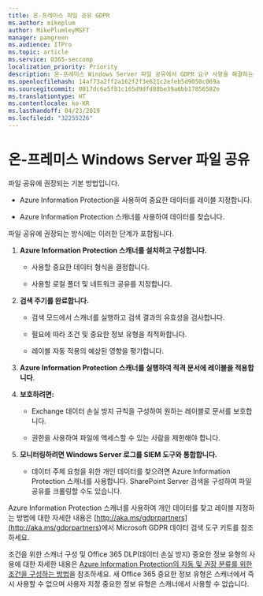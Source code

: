 ```yaml
---
title: 온-프레미스 파일 공유 GDPR
ms.author: mikeplum
author: MikePlumleyMSFT
manager: pamgreen
ms.audience: ITPro
ms.topic: article
ms.service: O365-seccomp
localization_priority: Priority
description: 온-프레미스 Windows Server 파일 공유에서 GDPR 요구 사항을 해결하는 방법을 알아보세요.
ms.openlocfilehash: 14af73a2ff2a162f2f3e621c2efeb5d9050c069a
ms.sourcegitcommit: 0017dc6a5f81c165d9dfd88be39a6bb17856582e
ms.translationtype: HT
ms.contentlocale: ko-KR
ms.lasthandoff: 04/23/2019
ms.locfileid: "32255226"
---
```

# <a name="gdpr-for-on-premises-windows-server-file-shares"></a>온-프레미스 Windows Server 파일 공유

파일 공유에 권장되는 기본 방법입니다.

-   Azure Information Protection을 사용하여 중요한 데이터를 레이블 지정합니다.

-   Azure Information Protection 스캐너를 사용하여 데이터를 찾습니다.

파일 공유에 권장되는 방식에는 이러한 단계가 포함됩니다.

1.  **Azure Information Protection 스캐너를 설치하고 구성합니다.**

    -   사용할 중요한 데이터 형식을 결정합니다.

    -   사용할 로컬 폴더 및 네트워크 공유를 지정합니다.

2.  **검색 주기를 완료합니다.**

    -   검색 모드에서 스캐너를 실행하고 검색 결과의 유효성을 검사합니다.

    -   필요에 따라 조건 및 중요한 정보 유형을 최적화합니다.

    -   레이블 자동 적용의 예상된 영향을 평가합니다.

3.  **Azure Information Protection 스캐너를 실행하여 적격 문서에 레이블을 적용합니다**.

4.  **보호하려면:**

    -   Exchange 데이터 손실 방지 규칙을 구성하여 원하는 레이블로 문서를 보호합니다.

    -   권한을 사용하여 파일에 액세스할 수 있는 사람을 제한해야 합니다.

5.  **모니터링하려면 Windows Server 로그를 SIEM 도구와 통합합니다.**

    -   데이터 주체 요청을 위한 개인 데이터를 찾으려면 Azure Information Protection 스캐너를 사용합니다. SharePoint Server 검색을 구성하여 파일 공유를 크롤링할 수도 있습니다.

Azure Information Protection 스캐너를 사용하여 개인 데이터를 찾고 레이블 지정하는 방법에 대한 자세한 내용은 [http://aka.ms/gdprpartners](<http://aka.ms/gdprpartners>)에서 Microsoft GDPR 데이터 검색 도구 키트를 참조하세요.

조건을 위한 스캐너 구성 및 Office 365 DLP(데이터 손실 방지) 중요한 정보 유형의 사용에 대한 자세한 내용은 [Azure Information Protection의 자동 및 권장 분류를 위한 조건을 구성하는 방법](https://docs.microsoft.com/ko-KR/information-protection/deploy-use/configure-policy-classification)을 참조하세요. 새 Office 365 중요한 정보 유형은 스캐너에서 즉시 사용할 수 없으며 사용자 지정 중요한 정보 유형은 스캐너에서 사용할 수 없습니다.
